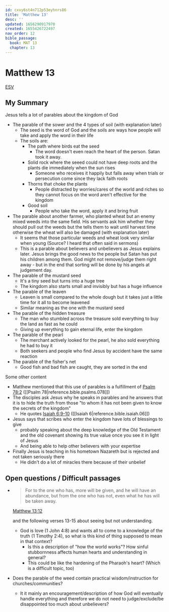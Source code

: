 ```yaml
---
id: cxvy6st4n712p53eyhnrs86
title: 'Matthew 13'
desc: ''
updated: 1656290917970
created: 1655426722497
nav_order: 12
bible_passage:
  book: MAT 13
  chapter: 13
---
```


# Matthew 13

[ESV](https://www.biblegateway.com/passage/?search=Matthew+13&version=ESV)

## My Summary
Jesus tells a lot of parables about the kingdom of God

- The parable of the sower and the 4 types of soil (with explanation later)
  - The seed is the word of God and the soils are ways how people will take and apply the word in their life
  - The soils are:
    - The path where birds eat the seed
      - The word doesn't even reach the heart of the person. Satan took it away.
    - Solid rock where the seeed could not have deep roots and the plants die immediately when the sun rises
      - Someone who receives it happily but falls away when trials or persecution come since they lack faith roots
    - Thorns that choke the plants
      - People distracted by worries/cares of the world and riches so they cannot focus on the word aren't effective
        for the kingdom
    - Good soil
      - People who take the word, apply it and bring fruit
- The parable about another farmer, who planted wheat but an enemy mixed weeds into the same field. His servants ask
  him whether they should pull out the weeds but the tells them to wait until harvest time otherwise the wheat will
  also be damaged (with explanation later)
  - It seems that those particular weeds and wheat look very similar when young (Source? I heard that often said
    in sermons)
  - This is a parable about believers and unbelievers as Jesus explains later. Jesus brings the good news to the people
    but Satan has put his children among them. God might not remove/judge them right away - but in the end that sorting
    will be done by his angels at judgement day.
- The parable of the mustard seed
  - It's a tiny seed but turns into a huge tree
  - The kingdom also starts small and invisibly but has a huge influence
- The parable of the leaven
  - Leaven is small compared to the whole dough but it takes just a little time for it all to become leavened
  - Similar meaning as the one with the mustard seed
- The parable of the hidden treasure
  - The man who stumbled across the treasure sold everything to buy the land as fast as he could
  - Giving up everything to gain eternal life, enter the kingdom
- The parable of the pearl
  - The merchant actively looked for the pearl, he also sold everything he had to buy it
  - Both seekers and people who find Jesus by accident have the same reaction
- The parable of the fisher's net
  - Good fish and bad fish are caught, they are sorted in the end

Some other content
- Matthew mentioned that this use of parables is a fulfillment of
  [Psalm 78:2](https://www.biblegateway.com/passage/?search=Psalm+78%3A2&version=ESV)
  ([[Psalm 78|reference.bible.psalms.078]])
- The disciples ask Jesus why he speaks in parables and he answers that it is to hide the truth from those "to whom it
  has not been given to know the secrets of the kingdom"
    - He quotes [Isaiah 6:9-10](https://www.biblegateway.com/passage/?search=Isaiah+6%3A9-10&version=ESV)
      ([[Isaiah 6|reference.bible.isaiah.06]])
- Jesus says that scribes who enter the kingdom have lots of blessings to give
  - probably speaking about the deep  knowledge of the Old Testament and the old covenant showing its true value once
    you see it in light of Jesus
  - And being able to help other believers with your expertise
- Finally Jesus is teaching in his hometown Nazareth but is rejected and not taken seriously there
  - He didn't do a lot of miracles there because of their unbelief

## Open questions / Difficult passages
- > For to the one who has, more will be given, and he will have an abundance, but from the one who has not, even what
    he has will be taken away.

  [Matthew 13:12](https://www.biblegateway.com/passage/?search=Matthew+13%3A12&version=ESV)

  and the following verses 13-15 about seeing but not understanding.
  - God is love (1 John 4:8) and wants all to come to a knowledge of the truth (1 Timothy 2:4), so what is this kind of
    thing supposed to mean in that context?
    - Is this a description of "how the world works"? How sinful stubbornness affects human hearts and understanding in
      general?
    - This could be like the hardening of the Pharaoh's heart? (Which is a difficult topic, too)
- Does the parable of the weed contain practical wisdom/instruction for churches/communities?
  - It it mainly an encouragement/description of how God will eventually handle everything and therefore we do not
    need to judge/exclude/be disappointed too much about unbelievers?

